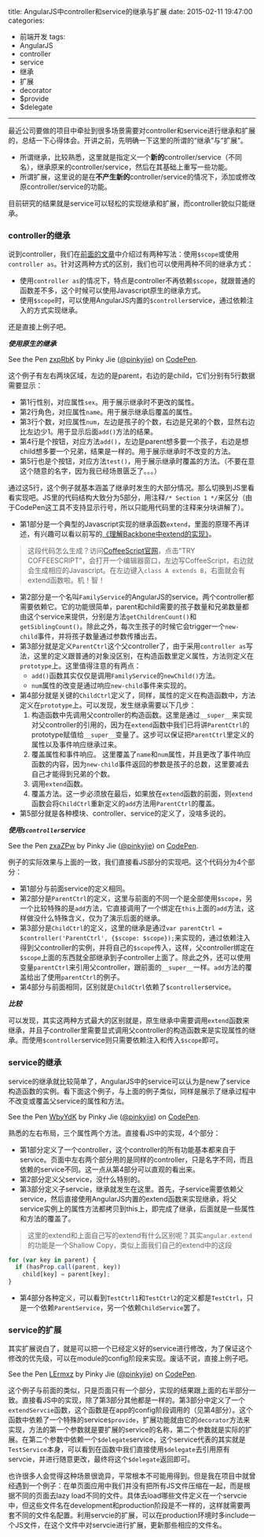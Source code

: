 title: AngularJS中controller和service的继承与扩展
date: 2015-02-11 19:47:00
categories:
  - 前端开发
tags:
  - AngularJS
  - controller
  - service
  - 继承
  - 扩展
  - decorator
  - $provide
  - $delegate
---

最近公司要做的项目中牵扯到很多场景需要对controller和service进行继承和扩展的，总结一下心得体会。开讲之前，先明确一下这里的所谓的“继承”与“扩展”。
* 所谓继承，比较熟悉，这里就是指定义一个**新的**controller/service（不同名），继承原来的controller/service，然后在其基础上重写一些功能。
* 所谓扩展，这里说的是在**不产生新的**controller/service的情况下，添加或修改原controller/service的功能。

目前研究的结果就是service可以轻松的实现继承和扩展，而controller貌似只能继承。

<!--more-->

### controller的继承

说到controller，我们在[前面的文章](/2015/02/09/controller-as-vs-scope/)中介绍过有两种写法：使用`$scope`或使用`controller as`。针对这两种方式的区别，我们也可以使用两种不同的继承方式：
* 使用`controller as`的情况下，特点是controller不再依赖`$scope`，就跟普通的函数差不多，这个时候可以使用Javascript原生的继承方式。
* 使用`$scope`时，可以使用AngularJS内置的`$controller`service，通过依赖注入的方式实现继承。

还是直接上例子吧。

__*使用原生的继承*__

<script async src="//assets.codepen.io/assets/embed/ei.js"></script>
<p data-height="268" data-theme-id="12085" data-slug-hash="zxpRbK" data-default-tab="result" data-user="pinkyjie" class='codepen'>See the Pen <a href='http://codepen.io/pinkyjie/pen/zxpRbK/'>zxpRbK</a> by Pinky Jie (<a href='http://codepen.io/pinkyjie'>@pinkyjie</a>) on <a href='http://codepen.io'>CodePen</a>.</p>

这个例子有左右两块区域，左边的是parent，右边的是child，它们分别有5行数据需要显示：
* 第1行性别，对应属性`sex`。用于展示继承时不更改的属性。
* 第2行角色，对应属性`name`。用于展示继承后覆盖的属性。
* 第3行个数，对应属性`num`，左边是孩子的个数，右边是兄弟的个数，显然右边比左边少1。用于显示后面`add()`方法的结果。
* 第4行是个按钮，对应方法`add()`，左边是parent想多要一个孩子，右边是想child想多要一个兄弟，结果是一样的。用于展示继承时不改变的方法。
* 第5行也是个按钮，对应方法`test()`，用于展示继承时覆盖的方法。（不要在意这个随意的名字，因为我已经场景匮乏了。。。）

通过这5行，这个例子就基本涵盖了继承时发生的大部分情况。那么切换到JS里看看实现吧。JS里的代码结构大致分为5部分，用注释`/* Section 1 */`来区分（由于CodePen这工具不支持显示行号，所以只能用代码里的注释来分块讲解了）。
* 第1部分是一个典型的Javascript实现的继承函数`extend`，里面的原理不再详述，有兴趣可以看以前写的[《理解Backbone中extend的实现》](/2013/11/30/understand-backbone-extend/)。
> 这段代码怎么生成？访问[CoffeeScript官网](http://coffeescript.org/)，点击“TRY COFFEESCRIPT”，会打开一个编辑器窗口，左边写CoffeeScript，右边就会生成相应的Javascript。在左边键入`class A extends B`，右面就会有extend函数啦。机！智！
* 第2部分是一个名叫`FamilyService`的AngularJS的service。两个controller都需要依赖它。它的功能很简单，parent和child需要的孩子数量和兄弟数量都由这个service来提供，分别是方法`getChildrenCount()`和`getSiblingCount()`。除此之外，每次生孩子的时候它会trigger一个`new-child`事件，并将孩子数量通过参数传播出去。
* 第3部分就是定义`ParentCtrl`这个父controller了，由于采用`controller as`写法，这里的定义跟普通的对象没区别，在构造函数里定义属性，方法则定义在`prototype`上。这里值得注意的有两点：
  * `add()`函数其实仅仅是调用`FamilyService`的`newChild()`方法。
  * `num`属性的改变是通过响应`new-child`事件来实现的。
* 第4部分就是关键的`ChildCtrl`定义了，同样，属性的定义在构造函数中，方法定义在`prototype`上。可以发现，发生继承需要以下几步：
  1. 构造函数中先调用父controller的构造函数。这里是通过`__super__`来实现对父controller的引用的，因为在`extend`函数中我们已将讲`ParentCtrl`的prototype赋值给`__super__`变量了。这步可以保证把`ParentCtrl`里定义的属性以及事件响应继承过来。
  2. 覆盖属性和事件响应。 这里覆盖了`name`和`num`属性，并且更改了事件响应函数的内容，因为`new-child`事件返回的参数是孩子的总数，这里要减去自己才能得到兄弟的个数。
  3. 调用`extend`函数。
  4. 覆盖方法。这一步必须放在最后，如果放在`extend`函数的前面，则`extend`函数会将`ChildCtrl`重新定义的`add`方法用`ParentCtrl`的覆盖。
* 第5部分就是各种模块、controller、service的定义了，没啥多说的。

__*使用`$controller`service*__

<p data-height="268" data-theme-id="12085" data-slug-hash="zxaZPw" data-default-tab="result" data-user="pinkyjie" class='codepen'>See the Pen <a href='http://codepen.io/pinkyjie/pen/zxaZPw/'>zxaZPw</a> by Pinky Jie (<a href='http://codepen.io/pinkyjie'>@pinkyjie</a>) on <a href='http://codepen.io'>CodePen</a>.</p>

例子的实际效果与上面的一致，我们直接看JS部分的实现吧。这个代码分为4个部分：
* 第1部分与前面service的定义相同。
* 第2部分是`ParentCtrl`的定义，这里与前面的不同一个是全部使用`$scope`，另一个比较特殊的是`add`方法，它直接调用了一个绑定在`this`上面的`add`方法，这样做没什么特殊含义，仅为了演示后面的继承。
* 第3部分是`ChildCtrl`的定义，这里的继承是通过`var parentCtrl = $controller('ParentCtrl', {$scope: $scope});`来实现的，通过依赖注入得到父controller的实例，并将自己的`$scope`传入，这样，父controller绑定在`$scope`上面的东西就全部继承到子controller上面了。除此之外，还可以使用变量`parentCtrl`来引用父controller，跟前面的`__super__`一样。`add`方法的覆盖给出了使用`parentCtrl`的例子。
* 第4部分与前面相同，区别就是`ChildCtrl`依赖了`$controller`service。

__*比较*__

可以发现，其实这两种方式最大的区别就是，原生继承中需要调用`extend`函数来继承，并且子controller里需要显式调用父controller的构造函数来是实现属性的继承。而使用`$controller`service则只需要依赖注入和传入`$scope`即可。

### service的继承

service的继承就比较简单了，AngularJS中的service可以认为是new了service构造函数的实例。看下面这个例子，与上面的例子类似，同样是展示了继承过程中不改变或覆盖父service的属性和方法。

<p data-height="268" data-theme-id="12085" data-slug-hash="WbyYdK" data-default-tab="result" data-user="pinkyjie" class='codepen'>See the Pen <a href='http://codepen.io/pinkyjie/pen/WbyYdK/'>WbyYdK</a> by Pinky Jie (<a href='http://codepen.io/pinkyjie'>@pinkyjie</a>) on <a href='http://codepen.io'>CodePen</a>.</p>

熟悉的左右布局，三个属性两个方法。直接看JS中的实现，4个部分：
* 第1部分定义了一个controller，这个controller的所有功能基本都来自于service。页面中左右两个部分用的是同样的controller，只是名字不同，而且依赖的service不同。这一点从第4部分可以直观的看出来。
* 第2部分定义父service，没什么特别的。
* 第3部分定义子servcie，继承就发生在这里。首先，子service需要依赖父service，然后直接使用AngularJS内置的extend函数来实现继承，将父service实例上的属性方法都拷贝到this上，即完成了继承，后面就是一些属性和方法的覆盖了。
> 这里的extend和上面自己写的extend有什么区别呢？其实`angular.extend`的功能是一个Shallow Copy，类似上面我们自己的extend中的这段
``` javascript
for (var key in parent) {
  if (hasProp.call(parent, key))
    child[key] = parent[key];
}
```
* 第4部分各种定义，可以看到`TestCtrl1`和`TestCtrl2`的定义都是`TestCtrl`，只是一个依赖`ParentService`，另一个依赖`ChildService`罢了。

### service的扩展

其实扩展说白了，就是可以把一个已经定义好的service进行修改，为了保证这个修改的优先级，可以在module的config阶段来实现。废话不说，直接上例子吧。

<p data-height="268" data-theme-id="12085" data-slug-hash="LErmxz" data-default-tab="result" data-user="pinkyjie" class='codepen'>See the Pen <a href='http://codepen.io/pinkyjie/pen/LErmxz/'>LErmxz</a> by Pinky Jie (<a href='http://codepen.io/pinkyjie'>@pinkyjie</a>) on <a href='http://codepen.io'>CodePen</a>.</p>

这个例子与前面的类似，只是页面只有一个部分，实现的结果跟上面的右半部分一致。直接看JS中的实现，除了第3部分其他都是一样的。第3部分中定义了一个`extendServcie`函数，这个函数是在app的config阶段调用的（见第4部分）。这个函数中依赖了一个特殊的service`$provide`，扩展功能就由它的`decorator`方法来实现，方法的第一个参数就是要扩展的service的名称，第二个参数就是实际的扩展。在第二个参数中依赖一个`$delegate`service，这个service代表的其实就是`TestService`本身，可以看到在函数中我们直接使用`$delegate`去引用原有servcie，并进行随意更改，最终将这个`$delegate`返回即可。

也许很多人会觉得这种场景很诡异，平常根本不可能用得到。但是我在项目中就曾经遇到一个例子：在单页面应用中我们并没有把所有JS文件压缩在一起，而是根据不同的页面去lazy load不同的文件。具体去load哪些文件定义在一个servcie中，但这些文件名在development和production阶段是不一样的，这样就需要两套不同的文件名配置。利用servcie的扩展，可以在production环境时多include一个JS文件，在这个文件中对servcie进行扩展，更新那些相应的文件名。
